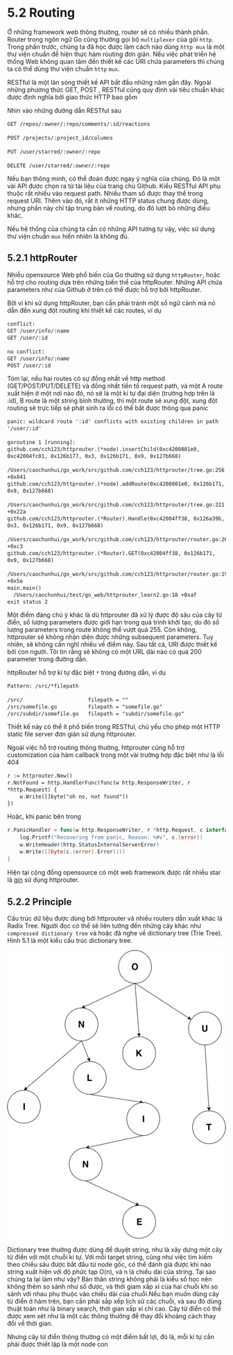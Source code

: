 # 5.2 Routing

Ở những framework web thông thường, router sẽ có nhiều thành phần. Router trong ngôn ngữ Go cũng thường gọi bộ `multiplexer` của gói `http`. Trong phần trước, chúng ta đã học được làm cách nào dùng `http mux` là một thư viện chuẩn để hiện thực hàm routing đơn giản. Nếu việc phát triển hệ thống Web không quan tâm đến thiết kế các URI chứa parameters thì chúng ta có thể dùng thư viện chuẩn `http`  `mux`.

RESTful là một làn sóng thiết kế API bắt đầu những năm gần đây. Ngoài những phương thức GET, POST , RESTful cũng quy định vài tiêu chuẩn khác được định nghĩa bởi giao thức HTTP bao gồm

Nhìn vào những đường dẫn RESTful sau

```
GET /repos/:owner/:repo/comments/:id/reactions

POST /projects/:project_id/columns

PUT /user/starred/:owner/:repo

DELETE /user/starred/:owner/:repo
```

Nếu bạn thông minh, có thể đoán được ngay ý nghĩa của chúng. Đó là một vài API được chọn ra từ tài liệu của trang chủ Github. Kiểu RESTful API phụ thuộc rất nhiều vào request path. Nhiều tham số được thay thế trong request URI. Thêm vào đó, rất ít những HTTP status chung được dùng, nhưng phần này chỉ tập trung bàn về routing, do đó lượt bỏ những điều khác.

Nếu hệ thống của chúng ta cần có những API tương tự vậy, việc sử dụng thư viện chuẩn `mux` hiển nhiên là không đủ.

## 5.2.1 httpRouter

Nhiều opensource Web phổ biến của Go thường sử dụng `httpRouter`, hoặc hỗ trợ cho routing dựa trên những biến thể của httpRouter. Những API chứa parameters như của Github ở trên có thể được hỗ trợ bởi httpRouter.

Bởi vì khi sử dụng httpRouter, bạn cần phải tránh một số ngữ cảnh mà nó dẫn đến xung đột routing khi thiết kế các routes, ví dụ

```
conflict:
GET /user/info/:name
GET /user/:id

no conflict:
GET /user/info/:name
POST /user/:id
```

Tóm lại, nếu hai routes có sự đồng nhất về http method (GET/POST/PUT/DELETE) và đồng nhất tiền tố request path, và một A route xuất hiện ở một nơi nào đó, nó sẽ là một kí tự đại diện (trường hợp trên là :id), B route là một string bình thường, thì một route sẽ xung đột, xung đột routing sẽ trực tiếp sẽ phát sinh ra lỗi có thể bắt được thông qua panic

```
panic: wildcard route ':id' conflicts with existing children in path '/user/:id'

goroutine 1 [running]:
github.com/cch123/httprouter.(*node).insertChild(0xc4200801e0, 0xc42004fc01, 0x126b177, 0x3, 0x126b171, 0x9, 0x127b668)
  /Users/caochunhui/go_work/src/github.com/cch123/httprouter/tree.go:256 +0x841
github.com/cch123/httprouter.(*node).addRoute(0xc4200801e0, 0x126b171, 0x9, 0x127b668)
  /Users/caochunhui/go_work/src/github.com/cch123/httprouter/tree.go:221 +0x22a
github.com/cch123/httprouter.(*Router).Handle(0xc42004ff38, 0x126a39b, 0x3, 0x126b171, 0x9, 0x127b668)
  /Users/caochunhui/go_work/src/github.com/cch123/httprouter/router.go:262 +0xc3
github.com/cch123/httprouter.(*Router).GET(0xc42004ff38, 0x126b171, 0x9, 0x127b668)
  /Users/caochunhui/go_work/src/github.com/cch123/httprouter/router.go:193 +0x5e
main.main()
  /Users/caochunhui/test/go_web/httprouter_learn2.go:18 +0xaf
exit status 2
```

Một điểm đáng chú ý khác là dù httprouter đã xử lý được độ sâu của cây từ điển, số lượng parameters  được giới hạn trong quá trình khởi tạo, do đó số lượng parameters trong route không thể vượt quá 255. Còn không, httprouter sẽ không nhận diện được những subsequent parameters. Tuy nhiên, sẽ không cần nghĩ nhiều về điểm này. Sau tất cả, URI được thiết kế bởi con người. Tôi tin rằng sẽ không có một URL dài nào có quá 200 parameter trong đường dẫn.

httpRouter hỗ trợ kí tự đặc biệt `*` trong đường dẫn, ví dụ

```
Pattern: /src/*filepath

/src/                     filepath = ""
/src/somefile.go          filepath = "somefile.go"
/src/subdir/somefile.go   filepath = "subdir/somefile.go"
```

Thiết kế này có thể ít phổ biến trong RESTful, chủ yếu cho phép một HTTP static file server đơn giản sử dụng httprouter.

Ngoài việc hỗ trợ routing thông thường, httprouter cũng hỗ trợ customization của hàm callback trong một vài trường hợp đặc biệt như là lỗi 404

```
r := httprouter.New()
r.NotFound = http.HandlerFunc(func(w http.ResponseWriter, r *http.Request) {
    w.Write([]byte("oh no, not found"))
})
```

Hoặc, khi panic bên trong 

```go
r.PanicHandler = func(w http.ResponseWriter, r *http.Request, c interface{}) {
    log.Printf("Recovering from panic, Reason: %#v", c.(error))
    w.WriteHeader(http.StatusInternalServerError)
    w.Write([]byte(c.(error).Error()))
}
```

Hiện tại cộng đồng opensource có một web framework được rất nhiều star là [gin](https://github.com/gin-gonic/gin) sử dụng httprouter.

## 5.2.2 Principle

Cấu trúc dữ liệu được dùng bởi httprouter và nhiều routers dẫn xuất khác là Radix Tree. Người đọc có thể sẽ liên tưởng đến những cây khác như `compressed dictionary tree` và hoặc đã nghe về dictionary tree (Trie Tree). Hình 5.1 là một kiểu cấu trúc dictionary tree.

![](../images/ch6-02-trie.png)

Dictionary tree thường được dùng để duyệt string, như là xây dựng một cây từ điển với một chuỗi kí tự. Với mỗi target string, cũng như việc tìm kiếm theo chiều sâu được bắt đầu từ node gốc, có thể đánh giá được khi nào string xuất hiện với độ phức tạp O(n), và n là chiều dài của string. Tại sao chúng ta lại làm như vậy? Bản thân string không phải là kiểu số học nên không thêm so sánh như số được, và thời giam xấp xỉ của hai chuỗi khi so sánh với nhau phụ thuộc vào chiều dài của chuỗi.Nếu bạn muốn dùng cây từ điển ở hàm trên, bạn cần phải sắp xếp lịch sử các chuỗi, và sau đó dùng thuật toán như là binary search, thời gian xấp xỉ chỉ cao. Cây từ điển có thể được xem xét như là một các thông thường để thay đổi khoảng cách thay đổi về thời gian.

Nhưng cây từ điển thông thường có một điểm bất lợi, đó là, mỗi kí tự cần phải được thiết lập là một node con